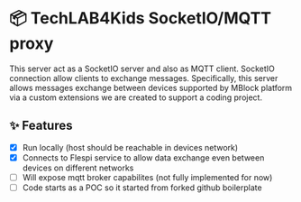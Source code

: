# 📦 TechLAB4Kids SocketIO/MQTT proxy
This server act as a SocketIO server and also as MQTT client.
SocketIO connection allow clients to exchange messages. 
Specifically, this server allows messages exchange between devices supported by MBlock platform via a custom extensions we are created to support a coding project.


## ✨ Features

- [x] Run locally (host should be reachable in devices network)
- [x] Connects to Flespi service to allow data exchange even between devices on different networks
- [ ] Will expose mqtt broker capabilites (not fully implemented for now)
- [ ] Code starts as a POC so it started from forked github boilerplate
